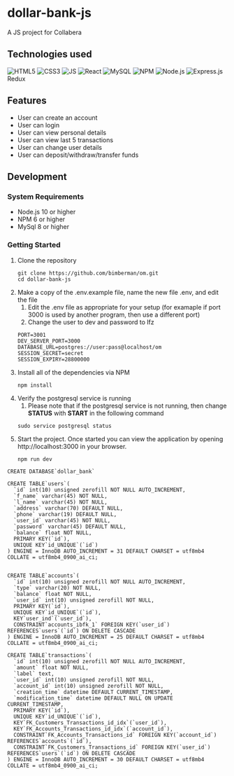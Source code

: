 # dollar-bank-js
A JS project for Collabera

## Technologies used

![HTML5](https://icongr.am/devicon/html5-original-wordmark.svg?size=128&color=currentColor) 
![CSS3](https://icongr.am/devicon/css3-original-wordmark.svg?size=128&color=currentColor) 
![JS](https://icongr.am/devicon/javascript-original.svg?size=128&color=currentColor) 
![React](https://icongr.am/devicon/react-original-wordmark.svg?size=128&color=currentColor) 
![MySQL](https://icongr.am/devicon/mysql-original-wordmark.svg?size=128&color=currentColor) 
![NPM](https://icongr.am/devicon/npm-original-wordmark.svg?size=128&color=currentColor) 
![Node.js](https://icongr.am/devicon/nodejs-original-wordmark.svg?size=128&color=currentColor) 
![Express.js](https://icongr.am/devicon/express-original-wordmark.svg?size=128&color=currentColor) 
Redux

## Features

* User can create an account
* User can login
* User can view personal details
* User can view last 5 transactions
* User can change user details
* User can deposit/withdraw/transfer funds

## Development

### System Requirements

- Node.js 10 or higher
- NPM 6 or higher
- MySql 8 or higher

### Getting Started

1. Clone the repository
    ```shell
    git clone https://github.com/bimberman/om.git
    cd dollar-bank-js
    ```
2. Make a copy of the .env.example file, name the new file .env, and edit the file
    1. Edit the .env file as appropriate for your setup (for examaple if port 3000 is used by another program, then use a different port) 
    2. Change the user to dev and password to lfz
    ```
    PORT=3001
    DEV_SERVER_PORT=3000
    DATABASE_URL=postgres://user:pass@localhost/om
    SESSION_SECRET=secret
    SESSION_EXPIRY=28800000
    ```
3. Install all of the dependencies via NPM
    ```shell
    npm install
    ```
4. Verify the postgresql service is running
    1. Please note that if the postgresql service is not running, then change **STATUS** with **START** in the following command
    ```shell
    sudo service postgresql status
    ```
5. Start the project. Once started you can view the application by opening http://localhost:3000 in your browser.
    ```shell
    npm run dev
    ```
```mysql
CREATE DATABASE`dollar_bank`

CREATE TABLE`users`(
  `id` int(10) unsigned zerofill NOT NULL AUTO_INCREMENT,
  `f_name` varchar(45) NOT NULL,
  `l_name` varchar(45) NOT NULL,
  `address` varchar(70) DEFAULT NULL,
  `phone` varchar(19) DEFAULT NULL,
  `user_id` varchar(45) NOT NULL,
  `password` varchar(45) DEFAULT NULL,
  `balance` float NOT NULL,
  PRIMARY KEY(`id`),
  UNIQUE KEY`id_UNIQUE`(`id`)
) ENGINE = InnoDB AUTO_INCREMENT = 31 DEFAULT CHARSET = utf8mb4 COLLATE = utf8mb4_0900_ai_ci;


CREATE TABLE`accounts`(
  `id` int(10) unsigned zerofill NOT NULL AUTO_INCREMENT,
  `type` varchar(20) NOT NULL,
  `balance` float NOT NULL,
  `user_id` int(10) unsigned zerofill NOT NULL,
  PRIMARY KEY(`id`),
  UNIQUE KEY`id_UNIQUE`(`id`),
  KEY`user_ind`(`user_id`),
  CONSTRAINT`accounts_ibfk_1` FOREIGN KEY(`user_id`) REFERENCES`users`(`id`) ON DELETE CASCADE
) ENGINE = InnoDB AUTO_INCREMENT = 25 DEFAULT CHARSET = utf8mb4 COLLATE = utf8mb4_0900_ai_ci;

CREATE TABLE`transactions`(
  `id` int(10) unsigned zerofill NOT NULL AUTO_INCREMENT,
  `amount` float NOT NULL,
  `label` text,
  `user_id` int(10) unsigned zerofill NOT NULL,
  `account_id` int(10) unsigned zerofill NOT NULL,
  `creation_time` datetime DEFAULT CURRENT_TIMESTAMP,
  `modification_time` datetime DEFAULT NULL ON UPDATE CURRENT_TIMESTAMP,
  PRIMARY KEY(`id`),
  UNIQUE KEY`id_UNIQUE`(`id`),
  KEY`FK_Customers_Transactions_id_idx`(`user_id`),
  KEY`FK_Accounts_Transactions_id_idx`(`account_id`),
  CONSTRAINT`FK_Accounts_Transactions_id` FOREIGN KEY(`account_id`) REFERENCES`accounts`(`id`),
  CONSTRAINT`FK_Customers_Transactions_id` FOREIGN KEY(`user_id`) REFERENCES`users`(`id`) ON DELETE CASCADE
) ENGINE = InnoDB AUTO_INCREMENT = 30 DEFAULT CHARSET = utf8mb4 COLLATE = utf8mb4_0900_ai_ci;
```
